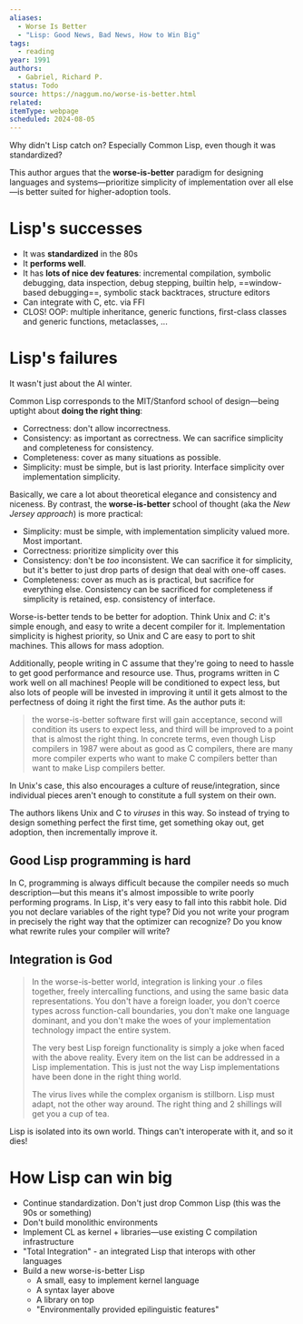 ```yaml
---
aliases:
  - Worse Is Better
  - "Lisp: Good News, Bad News, How to Win Big"
tags:
  - reading
year: 1991
authors:
  - Gabriel, Richard P.
status: Todo
source: https://naggum.no/worse-is-better.html
related: 
itemType: webpage
scheduled: 2024-08-05
---
```

Why didn't Lisp catch on? Especially Common Lisp, even though it was standardized?

This author argues that the **worse-is-better** paradigm for designing languages and systems—prioritize simplicity of implementation over all else—is better suited for higher-adoption tools.

# Lisp's successes

- It was **standardized** in the 80s
- It **performs well**.
- It has **lots of nice dev features**: incremental compilation, symbolic debugging, data inspection, debug stepping, builtin help, ==window-based debugging==, symbolic stack backtraces, structure editors
- Can integrate with C, etc. via FFI
- CLOS! OOP: multiple inheritance, generic functions, first-class classes and generic functions, metaclasses, ...

# Lisp's failures

It wasn't just about the AI winter.

Common Lisp corresponds to the MIT/Stanford school of design—being uptight about **doing the right thing**:

- Correctness: don't allow incorrectness.
- Consistency: as important as correctness. We can sacrifice simplicity and completeness for consistency.
- Completeness: cover as many situations as possible.
- Simplicity: must be simple, but is last priority. Interface simplicity over implementation simplicity.

Basically, we care a lot about theoretical elegance and consistency and niceness. By contrast, the **worse-is-better** school of thought (aka the *New Jersey approach*) is more practical:

- Simplicity: must be simple, with implementation simplicity valued more. Most important.
- Correctness: prioritize simplicity over this
- Consistency: don't be *too* inconsistent. We can sacrifice it for simplicity, but it's better to just drop parts of design that deal with one-off cases.
- Completeness: cover as much as is practical, but sacrifice for everything else. Consistency can be sacrificed for completeness if simplicity is retained, esp. consistency of interface.

Worse-is-better tends to be better for adoption. Think Unix and *C*: it's simple enough, and easy to write a decent compiler for it. Implementation simplicity is highest priority, so Unix and C are easy to port to shit machines. This allows for mass adoption.

Additionally, people writing in C assume that they're going to need to hassle to get good performance and resource use. Thus, programs written in C work well on all machines! People will be conditioned to expect less, but also lots of people will be invested in improving it until it gets almost to the perfectness of doing it right the first time. As the author puts it:

> the worse-is-better software first will gain acceptance, second will condition its users to expect less, and third will be improved to a point that is almost the right thing. In concrete terms, even though Lisp compilers in 1987 were about as good as C compilers, there are many more compiler experts who want to make C compilers better than want to make Lisp compilers better.

In Unix's case, this also encourages a culture of reuse/integration, since individual pieces aren't enough to constitute a full system on their own.

The authors likens Unix and C to *viruses* in this way. So instead of trying to design something perfect the first time, get something okay out, get adoption, then incrementally improve it.

## Good Lisp programming is hard

In C, programming is always difficult because the compiler needs so much description—but this means it's almost impossible to write poorly performing programs. In Lisp, it's very easy to fall into this rabbit hole. Did you not declare variables of the right type? Did you not write your program in precisely the right way that the optimizer can recognize? Do you know what rewrite rules your compiler will write?

## Integration is God

> In the worse-is-better world, integration is linking your .o files together, freely intercalling functions, and using the same basic data representations. You don't have a foreign loader, you don't coerce types across function-call boundaries, you don't make one language dominant, and you don't make the woes of your implementation technology impact the entire system.
> 
> The very best Lisp foreign functionality is simply a joke when faced with the above reality. Every item on the list can be addressed in a Lisp implementation. This is just not the way Lisp implementations have been done in the right thing world.
> 
> The virus lives while the complex organism is stillborn. Lisp must adapt, not the other way around. The right thing and 2 shillings will get you a cup of tea.

Lisp is isolated into its own world. Things can't interoperate with it, and so it dies!

# How Lisp can win big

- Continue standardization. Don't just drop Common Lisp (this was the 90s or something)
- Don't build monolithic environments
- Implement CL as kernel + libraries—use existing C compilation infrastructure
- "Total Integration" - an integrated Lisp that interops with other languages
- Build a new worse-is-better Lisp
	- A small, easy to implement kernel language
	- A syntax layer above
	- A library on top
	- "Environmentally provided epilinguistic features"

